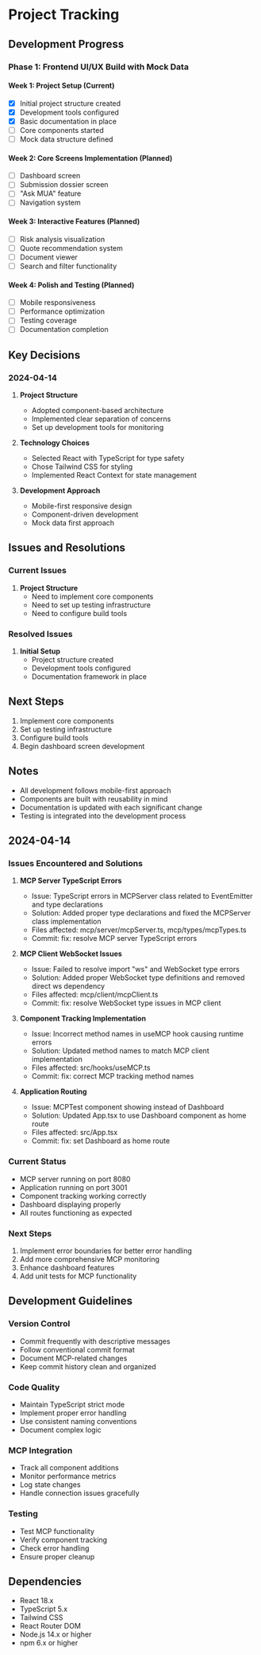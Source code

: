# Project Tracking

## Development Progress

### Phase 1: Frontend UI/UX Build with Mock Data

#### Week 1: Project Setup (Current)
- [x] Initial project structure created
- [x] Development tools configured
- [x] Basic documentation in place
- [ ] Core components started
- [ ] Mock data structure defined

#### Week 2: Core Screens Implementation (Planned)
- [ ] Dashboard screen
- [ ] Submission dossier screen
- [ ] "Ask MUA" feature
- [ ] Navigation system

#### Week 3: Interactive Features (Planned)
- [ ] Risk analysis visualization
- [ ] Quote recommendation system
- [ ] Document viewer
- [ ] Search and filter functionality

#### Week 4: Polish and Testing (Planned)
- [ ] Mobile responsiveness
- [ ] Performance optimization
- [ ] Testing coverage
- [ ] Documentation completion

## Key Decisions

### 2024-04-14
1. **Project Structure**
   - Adopted component-based architecture
   - Implemented clear separation of concerns
   - Set up development tools for monitoring

2. **Technology Choices**
   - Selected React with TypeScript for type safety
   - Chose Tailwind CSS for styling
   - Implemented React Context for state management

3. **Development Approach**
   - Mobile-first responsive design
   - Component-driven development
   - Mock data first approach

## Issues and Resolutions

### Current Issues
1. **Project Structure**
   - Need to implement core components
   - Need to set up testing infrastructure
   - Need to configure build tools

### Resolved Issues
1. **Initial Setup**
   - Project structure created
   - Development tools configured
   - Documentation framework in place

## Next Steps
1. Implement core components
2. Set up testing infrastructure
3. Configure build tools
4. Begin dashboard screen development

## Notes
- All development follows mobile-first approach
- Components are built with reusability in mind
- Documentation is updated with each significant change
- Testing is integrated into the development process

## 2024-04-14

### Issues Encountered and Solutions

1. **MCP Server TypeScript Errors**
   - Issue: TypeScript errors in MCPServer class related to EventEmitter and type declarations
   - Solution: Added proper type declarations and fixed the MCPServer class implementation
   - Files affected: mcp/server/mcpServer.ts, mcp/types/mcpTypes.ts
   - Commit: fix: resolve MCP server TypeScript errors

2. **MCP Client WebSocket Issues**
   - Issue: Failed to resolve import "ws" and WebSocket type errors
   - Solution: Added proper WebSocket type definitions and removed direct ws dependency
   - Files affected: mcp/client/mcpClient.ts
   - Commit: fix: resolve WebSocket type issues in MCP client

3. **Component Tracking Implementation**
   - Issue: Incorrect method names in useMCP hook causing runtime errors
   - Solution: Updated method names to match MCP client implementation
   - Files affected: src/hooks/useMCP.ts
   - Commit: fix: correct MCP tracking method names

4. **Application Routing**
   - Issue: MCPTest component showing instead of Dashboard
   - Solution: Updated App.tsx to use Dashboard component as home route
   - Files affected: src/App.tsx
   - Commit: fix: set Dashboard as home route

### Current Status
- MCP server running on port 8080
- Application running on port 3001
- Component tracking working correctly
- Dashboard displaying properly
- All routes functioning as expected

### Next Steps
1. Implement error boundaries for better error handling
2. Add more comprehensive MCP monitoring
3. Enhance dashboard features
4. Add unit tests for MCP functionality

## Development Guidelines

### Version Control
- Commit frequently with descriptive messages
- Follow conventional commit format
- Document MCP-related changes
- Keep commit history clean and organized

### Code Quality
- Maintain TypeScript strict mode
- Implement proper error handling
- Use consistent naming conventions
- Document complex logic

### MCP Integration
- Track all component additions
- Monitor performance metrics
- Log state changes
- Handle connection issues gracefully

### Testing
- Test MCP functionality
- Verify component tracking
- Check error handling
- Ensure proper cleanup

## Dependencies
- React 18.x
- TypeScript 5.x
- Tailwind CSS
- React Router DOM
- Node.js 14.x or higher
- npm 6.x or higher 